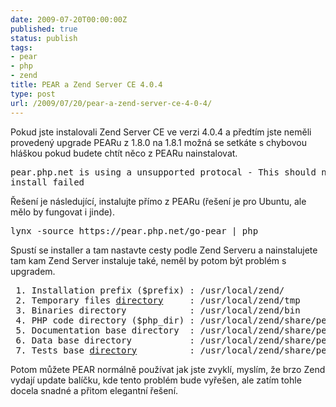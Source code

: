 ```yaml
---
date: 2009-07-20T00:00:00Z
published: true
status: publish
tags:
- pear
- php
- zend
title: PEAR a Zend Server CE 4.0.4
type: post
url: /2009/07/20/pear-a-zend-server-ce-4-0-4/
---
```


Pokud jste instalovali Zend Server CE ve verzi 4.0.4 a předtím jste neměli provedený upgrade PEARu z 1.8.0 na 1.8.1 možná se setkáte s chybovou hláškou pokud budete chtít něco z PEARu nainstalovat.

<pre>
pear.php.net is using a unsupported protocal - This should never happen.
install failed
</pre>

Řešení je následující, instalujte přímo z PEARu (řešení je pro Ubuntu, ale mělo by fungovat i jinde).

<pre>lynx -source https://pear.php.net/go-pear | php</pre>

Spustí se installer a tam nastavte cesty podle Zend Serveru a nainstalujete tam kam Zend Server instaluje také, neměl by potom být problém s upgradem.

<pre>
 1. Installation prefix ($prefix) : /usr/local/zend/
 2. Temporary files <a href="https://www.directorydomain.org/">directory</a>     : /usr/local/zend/tmp
 3. Binaries directory            : /usr/local/zend/bin
 4. PHP code directory ($php_dir) : /usr/local/zend/share/pear/PEAR
 5. Documentation base directory  : /usr/local/zend/share/pear/doc
 6. Data base directory           : /usr/local/zend/share/pear/data
 7. Tests base <a href="https://www.directorydomain.org/">directory</a>          : /usr/local/zend/share/pear/test
</pre>

Potom můžete PEAR normálně používat jak jste zvyklí, myslím, že brzo Zend vydají update balíčku, kde tento problém bude vyřešen, ale zatím tohle docela snadné a přitom elegantní řešení.
